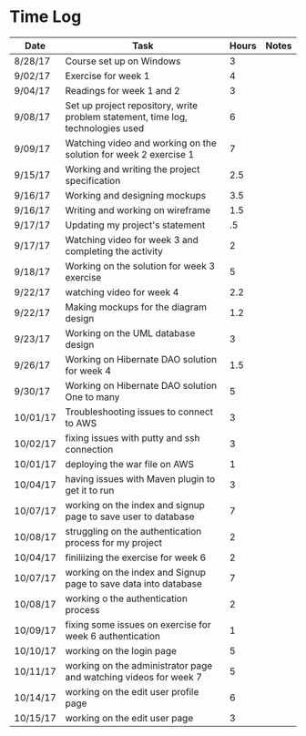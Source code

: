 # Time Log

| Date | Task | Hours | Notes|
|------|------|-------|------|
| 8/28/17 | Course set up on Windows| 3 | |
| 9/02/17 | Exercise for week 1  | 4  |   | 
| 9/04/17 | Readings for week 1 and 2| 3 | |
| 9/08/17 | Set up project repository, write problem statement, time log, technologies used| 6 | |
| 9/09/17 | Watching video and working on the solution for week 2 exercise 1 | 7 | |
| 9/15/17 | Working and writing the project specification | 2.5 | |
| 9/16/17 | Working and designing mockups| 3.5 | |
| 9/16/17 | Writing and working on wireframe | 1.5 | |
| 9/17/17 | Updating my project's statement | .5 | |
| 9/17/17 | Watching video for week 3 and completing the activity | 2 | |
| 9/18/17 | Working on the solution for week 3 exercise | 5 | |
| 9/22/17 | watching video for week 4 | 2.2 | |
| 9/22/17 | Making mockups for the diagram design| 1.2 | |
| 9/23/17 | Working on the UML database design | 3 | |
| 9/26/17 | Working on Hibernate DAO solution for week 4 | 1.5 | |
| 9/30/17 | Working on Hibernate DAO solution One to many | 5 | |
| 10/01/17 | Troubleshooting issues to connect to AWS | 3 | |
| 10/02/17 | fixing issues with putty and ssh connection | 3 | |
| 10/01/17 | deploying the war file on AWS | 1 | |
| 10/04/17 | having issues with Maven plugin to get it to run | 3 | |
| 10/07/17 | working on the index and signup page to save user to database | 7 | |
| 10/08/17 | struggling on the authentication process for my project | 2 | |
| 10/04/17 | finiliizing the exercise for week 6 | 2 | |
| 10/07/17 | working on the index and Signup page to save data into database | 7 | |
| 10/08/17 | working o the authentication process | 2 | |
| 10/09/17 | fixing some issues on exercise for week 6 authentication | 1 | |
| 10/10/17 | working on the login page | 5 | |
| 10/11/17 | working on the administrator page and watching videos for week 7 | 5 | |
| 10/14/17 | working on the edit user profile page | 6 | |
| 10/15/17 | working on the edit user page | 3 | |